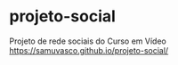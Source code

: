# projeto-social
Projeto de rede sociais do Curso em Vídeo
https://samuvasco.github.io/projeto-social/
